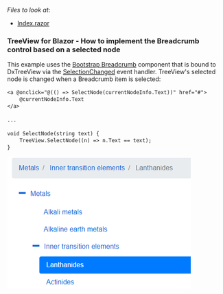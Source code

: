 <!-- default file list -->
*Files to look at*:

* [Index.razor](./CS/TreeViewBreadcrumbs/Pages/Index.razor)
<!-- default file list end -->

### TreeView for Blazor - How to implement the Breadcrumb control based on a selected node

This example uses the  [Bootstrap Breadcrumb](https://getbootstrap.com/docs/4.0/components/breadcrumb/) component that is bound to DxTreeView via the [SelectionChanged](https://docs.devexpress.com/Blazor/DevExpress.Blazor.DxTreeView.SelectionChanged) event handler. TreeView's selected node is changed when a Breadcrumb item is selected:
```
<a @onclick="@(() => SelectNode(currentNodeInfo.Text))" href="#">
    @currentNodeInfo.Text
</a>

...

void SelectNode(string text) {
    TreeView.SelectNode((n) => n.Text == text);
}
```
![](/TreeView.png)
